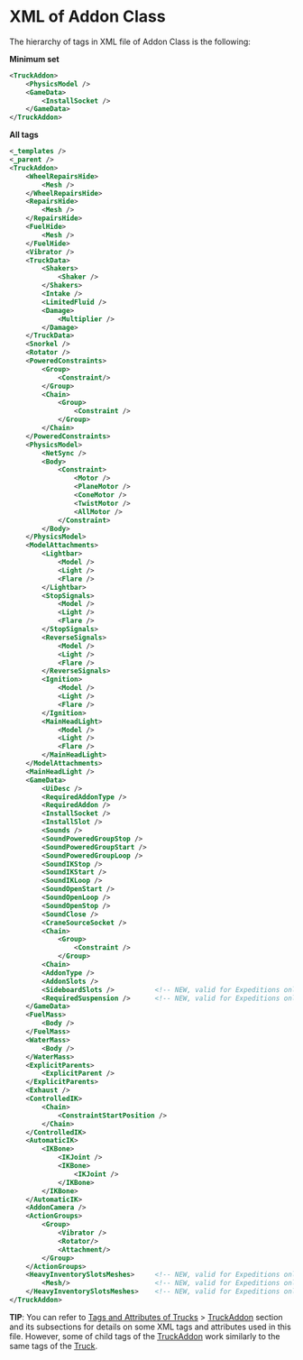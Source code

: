 # XML of Addon Class

The hierarchy of tags in XML file of Addon Class is the following:

**Minimum set**

```xml
<TruckAddon>
    <PhysicsModel />
    <GameData>
        <InstallSocket />
    </GameData>  
</TruckAddon>
```

**All tags**

```xml
<_templates />
<_parent />
<TruckAddon>
    <WheelRepairsHide>
        <Mesh />
    </WheelRepairsHide>
    <RepairsHide>
        <Mesh />
    </RepairsHide>
    <FuelHide>
        <Mesh />
    </FuelHide>
    <Vibrator />
    <TruckData>
        <Shakers>
            <Shaker />
        </Shakers>
        <Intake />
        <LimitedFluid />
        <Damage>
            <Multiplier />
        </Damage>
    </TruckData>
    <Snorkel />
    <Rotator />
    <PoweredConstraints>
        <Group>
            <Constraint/>
        </Group>
        <Chain>
            <Group>
                <Constraint />
            </Group>
        </Chain>
    </PoweredConstraints>
    <PhysicsModel>
        <NetSync />
        <Body>
            <Constraint>
                <Motor />
                <PlaneMotor />
                <ConeMotor />
                <TwistMotor />
                <AllMotor />
            </Constraint>
        </Body>
    </PhysicsModel>
    <ModelAttachments>
        <Lightbar>
            <Model />
            <Light />
            <Flare />
        </Lightbar>
        <StopSignals>
            <Model />
            <Light />
            <Flare />
        </StopSignals>
        <ReverseSignals>
            <Model />
            <Light />
            <Flare />
        </ReverseSignals>
        <Ignition>
            <Model />
            <Light />
            <Flare />
        </Ignition>
        <MainHeadLight>
            <Model />
            <Light />
            <Flare />
        </MainHeadLight>
    </ModelAttachments>
    <MainHeadLight />
    <GameData>
        <UiDesc />
        <RequiredAddonType />
        <RequiredAddon />
        <InstallSocket />
        <InstallSlot />
        <Sounds />
        <SoundPoweredGroupStop />
        <SoundPoweredGroupStart />
        <SoundPoweredGroupLoop />
        <SoundIKStop />
        <SoundIKStart />
        <SoundIKLoop />
        <SoundOpenStart />
        <SoundOpenLoop />
        <SoundOpenStop />
        <SoundClose />
        <CraneSourceSocket />
        <Chain>
            <Group>
                <Constraint />
            </Group>
        <Chain>
        <AddonType />
        <AddonSlots />
        <SideboardSlots />          <!-- NEW, valid for Expeditions only -->
        <RequiredSuspension />      <!-- NEW, valid for Expeditions only -->
    </GameData>  
    <FuelMass>
        <Body />
    </FuelMass>
    <WaterMass>
        <Body />
    </WaterMass>
    <ExplicitParents>
        <ExplicitParent />
    </ExplicitParents>
    <Exhaust />
    <ControlledIK>
        <Chain>
            <ConstraintStartPosition />
        </Chain>
    </ControlledIK> 
    <AutomaticIK>
        <IKBone>
            <IKJoint />
            <IKBone>
                <IKJoint />
            </IKBone>           
        </IKBone>
    </AutomaticIK>
    <AddonCamera />
    <ActionGroups>
        <Group>
            <Vibrator />
            <Rotator/>
            <Attachment/>
        </Group>
    </ActionGroups>
    <HeavyInventorySlotsMeshes>     <!-- NEW, valid for Expeditions only -->
        <Mesh/>                     <!-- NEW, valid for Expeditions only -->
    </HeavyInventorySlotsMeshes>    <!-- NEW, valid for Expeditions only -->
</TruckAddon>
```

**TIP**: You can refer to [Tags and Attributes of Trucks](./../../../tags_and_attributes_of_trucks/index.md) \> [TruckAddon](./../../../tags_and_attributes_of_trucks/truckaddon/index.md) section and its subsections for details on some XML tags and attributes used in this file. However, some of child tags of the [TruckAddon](./../../../tags_and_attributes_of_trucks/truckaddon/index.md) work similarly to the same tags of the [Truck](./../../../tags_and_attributes_of_trucks/truck/index.md).